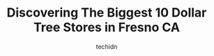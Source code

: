 ---
layout: ampstory
image: https://i0.wp.com/www.depkes.org/wp-content/uploads/2023/06/dollar-tree-0-in-fresno-ca-1685966659.jpeg?resize=640,853
author: techidn
featured: false
description: Discover the impressive array of Dollar Tree options in Fresno CA, where you can find 10 of the largest Dollar Tree establishments in the area. From renowned classics to hidden gems, Fresno 
title: Discovering The Biggest 10 Dollar Tree Stores in Fresno CA
cover:
   title: Discovering The Biggest 10 Dollar Tree Stores in Fresno CA
   subtitle: Rickpate
   background: https://www.depkes.org/wp-content/uploads/2023/06/dollar-tree-0-in-fresno-ca-1685966659.jpeg

pages: 
 - layout: thirds
   top: <h1>#1 Dollar Tree</h1>
   bottom: "<p>I went into the Dollar Tree about 6-15 PM. The store had only one cashier. He was amazing. He worked fast and efficiently. Very friendly and kind. I did not get his name.</p>"
   background: https://www.depkes.org/wp-content/uploads/2023/06/dollar-tree-1-in-fresno-ca-1685966659.jpeg
   backgroundblur: true
 - layout: thirds
   top: <h1>#2 Dollar Tree</h1>
   bottom: "<p>3730 N Blackstone Ave, Fresno, CA 93726, United States</p>"
   background: https://www.depkes.org/wp-content/uploads/2023/06/dollar-tree-2-in-fresno-ca-1685966659.jpeg
   cta:
      link: https://www.depkes.org/blog/discovering-the-biggest-10-dollar-tree-stores-in-fresno-ca/
      text: Discovering The Biggest 10 Dollar Tree Stores in Fresno CA
 - layout: thirds
   top: <h1>#3 Dollar General</h1>
   bottom: "<p>6459 N Blackstone Ave, Fresno, CA 93710, United States</p>"
   background: https://www.depkes.org/wp-content/uploads/2023/06/dollar-tree-3-in-fresno-ca-1685966660.jpeg
   cta:
      link: https://www.depkes.org/blog/discovering-the-biggest-10-dollar-tree-stores-in-fresno-ca/
      text: Discovering The Biggest 10 Dollar Tree Stores in Fresno CA
 - layout: thirds
   top: <h1>#4 Dollar Tree</h1>
   bottom: "<p>3300 E Tulare Ave, Fresno, CA 93702, United States</p>"
   background: https://images.unsplash.com/photo-1561679660-d00ee1e0dc8e?ixlib=rb-4.0.3&ixid=MnwxMjA3fDB8MHxwaG90by1wYWdlfHx8fGVufDB8fHx8&auto=format&fit=crop&w=640&h=853&q=80
   cta:
      link: https://www.depkes.org/blog/discovering-the-biggest-10-dollar-tree-stores-in-fresno-ca/
      text: Discovering The Biggest 10 Dollar Tree Stores in Fresno CA
 - layout: thirds
   top: <h1>#5 Dollar Tree</h1>
   bottom: "<p>5265 N Blackstone Ave, Fresno, CA 93710, United States</p>"
   background: https://images.unsplash.com/photo-1515405295579-ba7b45403062?ixlib=rb-4.0.3&ixid=MnwxMjA3fDB8MHxwaG90by1wYWdlfHx8fGVufDB8fHx8&auto=format&fit=crop&w=640&h=853&q=80
   cta:
      link: https://www.depkes.org/blog/discovering-the-biggest-10-dollar-tree-stores-in-fresno-ca/
      text: Discovering The Biggest 10 Dollar Tree Stores in Fresno CA
 - layout: thirds
   top: <h1>#6 Dollar Tree</h1>
   bottom: "<p>5666 E Kings Canyon Rd, Fresno, CA 93727, United States</p>"
   background: https://images.unsplash.com/photo-1557672172-298e090bd0f1?ixlib=rb-4.0.3&ixid=MnwxMjA3fDB8MHxwaG90by1wYWdlfHx8fGVufDB8fHx8&auto=format&fit=crop&w=640&h=853&q=80
   cta:
      link: https://www.depkes.org/blog/discovering-the-biggest-10-dollar-tree-stores-in-fresno-ca/
      text: Discovering The Biggest 10 Dollar Tree Stores in Fresno CA
 - layout: thirds
   top: <h1>#7 Dollar Tree</h1>
   bottom: "<p>4982 E Kings Canyon Rd, Fresno, CA 93727, United States</p>"
   background: https://images.unsplash.com/photo-1488554378835-f7acf46e6c98?ixlib=rb-4.0.3&ixid=MnwxMjA3fDB8MHxwaG90by1wYWdlfHx8fGVufDB8fHx8&auto=format&fit=crop&w=640&h=853&q=80
   cta:
      link: https://www.depkes.org/blog/discovering-the-biggest-10-dollar-tree-stores-in-fresno-ca/
      text: Discovering The Biggest 10 Dollar Tree Stores in Fresno CA
 - layout: thirds
   middle: Continue reading...
   background: https://images.unsplash.com/photo-1489648022186-8f49310909a0?ixlib=rb-4.0.3&ixid=MnwxMjA3fDB8MHxwaG90by1wYWdlfHx8fGVufDB8fHx8&auto=format&fit=crop&w=640&h=853&q=80
   cta:
      link: https://www.depkes.org/blog/discovering-the-biggest-10-dollar-tree-stores-in-fresno-ca/
      text: Discovering The Biggest 10 Dollar Tree Stores in Fresno CA
      
---